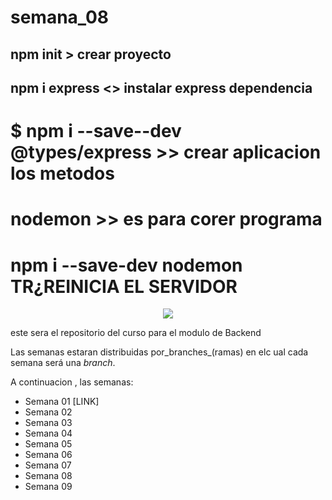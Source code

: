 # semana_08
## npm init  > crear proyecto 
## npm i express  <> instalar express dependencia
# $ npm i --save--dev @types/express  >> crear aplicacion los metodos 
# nodemon >> es para corer programa
# npm i --save-dev nodemon   TR¿REINICIA EL SERVIDOR 
 
<p align ="center">
<img src="https://assets.website-files.com/624b2bd5b7be89e20392d489/624b37b08ca87609798e03a6_codigo-logo-blanco.svg">
</p>

este sera el repositorio del curso para el modulo de Backend

Las semanas estaran distribuidas por_branches_(ramas) en elc ual cada semana será una _branch_.

A continuacion , las semanas:

- Semana 01 [LINK]
- Semana 02
- Semana 03
- Semana 04
- Semana 05
- Semana 06
- Semana 07
- Semana 08
- Semana 09
